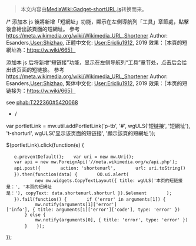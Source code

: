> 本文内容由[MediaWiki:Gadget-shortURL.js](https://zh.wikipedia.org/wiki/MediaWiki:Gadget-shortURL.js)转换而来。


/\* 添加本 js 後將新增「短網址」功能，顯示在左側導航列「工具」章節處，點擊後會給出該頁面的短網址。 參考 <https://meta.wikimedia.org/wiki/Wikimedia_URL_Shortener> Author: Esanders,[User:Shizhao](https://zh.wikipedia.org/wiki/User:Shizhao "wikilink"), 正體中文化: [User:Ericliu1912](https://zh.wikipedia.org/wiki/User:Ericliu1912 "wikilink"), 2019 效果：［本頁的短網址為：https://w.wiki/665］

添加本 js 后将新增“短链接”功能，显示在左侧导航列“工具”章节处，点击后会给出该页面的短链接。 参考 <https://meta.wikimedia.org/wiki/Wikimedia_URL_Shortener> Author: Esanders,[User:Shizhao](https://zh.wikipedia.org/wiki/User:Shizhao "wikilink"), 繁体中文化: [User:Ericliu1912](https://zh.wikipedia.org/wiki/User:Ericliu1912 "wikilink"), 2019 效果：［本页的短链接为：https://w.wiki/665］

see [phab:T222360\#5420068](https://zh.wikipedia.org/wiki/phab:T222360#5420068 "wikilink")

  - /

var portletLink = mw.util.addPortletLink('p-tb', '\#', wgULS('短链接', '短網址'), 't-shorturl', wgULS('显示该页面的短链接', '顯示該頁的短網址'));

$(portletLink).click(function(e) {

`   e.preventDefault();`
`   var uri = new mw.Uri();`
`   var api = new mw.ForeignApi('//meta.wikimedia.org/w/api.php');`
`   api.post({`
`       action: 'shortenurl',`
`       url: uri.toString()`
`   }).then(function(data) {`
`       OO.ui.alert(`
`           new mw.widgets.CopyTextLayout({ title: wgULS('本页的短链接是：', '本頁的短網址是：'), copyText: data.shortenurl.shorturl }).$element`
`       );`
`   }).fail(function() {`
`       if ('error' in arguments[1]) {`
`           mw.notify(arguments[1]['error']['info'], { title: arguments[1]['error']['code'], type: 'error' })`
`       } else {`
`           mw.notify(arguments[0], { title: 'error', type: 'error' })`
`       }`
`   });`

});